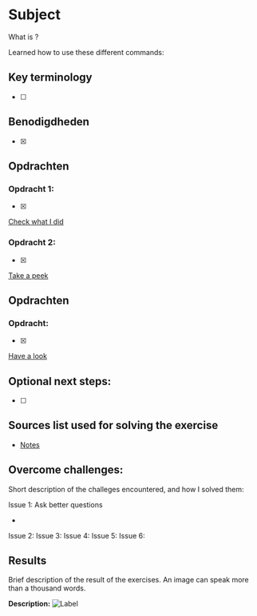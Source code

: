 # Subject

What is ?

Learned how to use these different commands:

## Key terminology

- [ ]

## Benodigdheden

- [x]

## Opdrachten

### Opdracht 1:

- [x]

[Check what I did]()

### Opdracht 2:

- [x]

[Take a peek]()

## Opdrachten

### Opdracht:

- [x]

[Have a look]()

## Optional next steps:

- [ ]

## Sources list used for solving the exercise

- [Notes]()

## Overcome challenges:

Short description of the challeges encountered, and how I solved them:

Issue 1: Ask better questions

-

Issue 2:
Issue 3:
Issue 4:
Issue 5:
Issue 6:

## Results

Brief description of the result of the exercises. An image can speak more than a thousand words.

**Description:**
![Label]()
